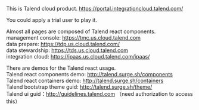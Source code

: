 This is Talend cloud product.
https://portal.integrationcloud.talend.com/

You could apply a trial user to play it.

Almost all pages are composed of Talend react components.  
management console: https://tmc.us.cloud.talend.com  
data prepare: https://tdp.us.cloud.talend.com/  
data stewardship: https://tds.us.cloud.talend.com  
integration cloud: https://ipaas.us.cloud.talend.com/ipaas/
 
There are demos for the Talend react usage.  
Talend react components demo: http://talend.surge.sh/components  
Talend react containers demo: http://talend.surge.sh/containers  
Talend bootstrap theme guid: http://talend.surge.sh/theme/  
Talend ui guid：http://guidelines.talend.com （need authorization to access this）  
